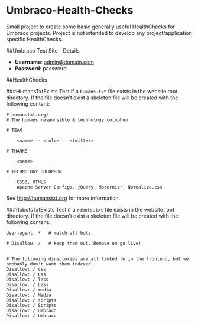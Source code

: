 # Umbraco-Health-Checks

Small project to create some basic generally useful HealthChecks for Umbraco projects. Project is not intended to develop any project/application specific HealthChecks.


##Umbraco Test Site - Details

- __Username__: admin@domain.com
- __Password__: password


##HealthChecks


###HumansTxtExists
Test if a `humans.txt` file exists in the website root directory. If the file doesn't exist a skeleton file will be created with the following content:

```
# humanstxt.org/
# The humans responsible & technology colophon

# TEAM

    <name> -- <role> -- <twitter>

# THANKS

    <name>

# TECHNOLOGY COLOPHON

    CSS3, HTML5
    Apache Server Configs, jQuery, Modernizr, Normalize.css
```

See http://humanstxt.org for more information.


###RobotsTxtExists 
Test if a `robots.txt` file exists in the website root directory. If the file doesn't exist a skeleton file will be created with the following content:

```
User-agent: *   # match all bots

# Disallow: /   # keep them out. Remove on go live!


# The following directories are all linked to in the frontend, but we probably don't want them indexed.
Disallow: / css
Disallow: / Css
Disallow: / less
Disallow: / Less
Disallow: / media
Disallow: / Media
Disallow: / scripts
Disallow: / Scripts
Disallow: / umbraco
Disallow: / Umbraco
```


